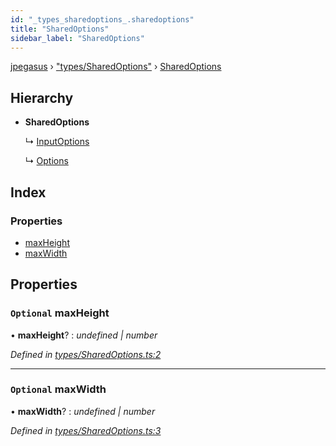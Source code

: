 ```yaml
---
id: "_types_sharedoptions_.sharedoptions"
title: "SharedOptions"
sidebar_label: "SharedOptions"
---
```


[jpegasus](../index.md) › ["types/SharedOptions"](../modules/_types_sharedoptions_.md) › [SharedOptions](_types_sharedoptions_.sharedoptions.md)

## Hierarchy

* **SharedOptions**

  ↳ [InputOptions](_types_inputoptions_.inputoptions.md)

  ↳ [Options](_types_options_.options.md)

## Index

### Properties

* [maxHeight](_types_sharedoptions_.sharedoptions.md#optional-maxheight)
* [maxWidth](_types_sharedoptions_.sharedoptions.md#optional-maxwidth)

## Properties

### `Optional` maxHeight

• **maxHeight**? : *undefined | number*

*Defined in [types/SharedOptions.ts:2](https://github.com/TonyBrobston/jpegasus/blob/5eb4219/src/types/SharedOptions.ts#L2)*

___

### `Optional` maxWidth

• **maxWidth**? : *undefined | number*

*Defined in [types/SharedOptions.ts:3](https://github.com/TonyBrobston/jpegasus/blob/5eb4219/src/types/SharedOptions.ts#L3)*
